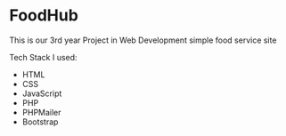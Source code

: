 # FoodHub 
This is our 3rd year Project in Web Development simple food service site

Tech Stack I used:
* HTML
* CSS
* JavaScript
* PHP
* PHPMailer
* Bootstrap

